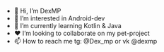 - 👋 Hi, I’m DexMP
- 👀 I’m interested in Android-dev
- 🌱 I’m currently learning Kotlin & Java
- ❤️ I’m looking to collaborate on my pet-project
- 📫 How to reach me tg: @Dex_mp or vk @dexmp

<!---
DexMP2/DexMP2 is a ✨ special ✨ repository because its `README.md` (this file) appears on your GitHub profile.
You can click the Preview link to take a look at your changes.
--->
